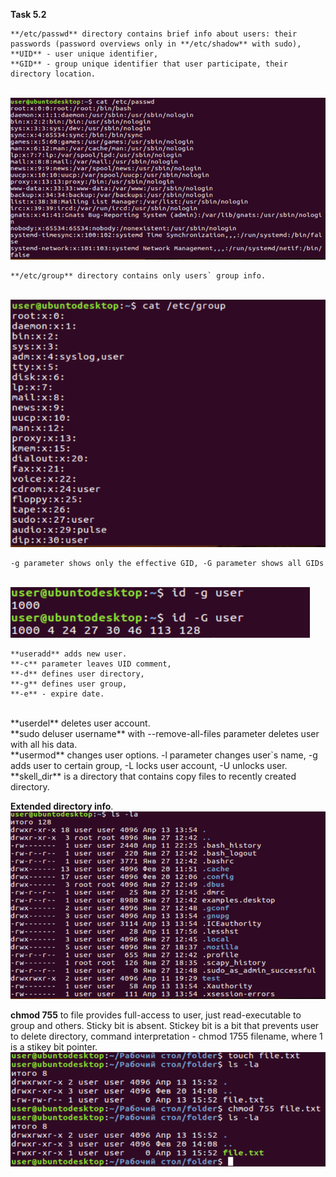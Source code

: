 **Task 5.2**
<br>
```
**/etc/passwd** directory contains brief info about users: their passwords (password overviews only in **/etc/shadow** with sudo), 
**UID** - user unique identifier, 
**GID** - group unique identifier that user participate, their directory location. 
```
<br>
<img src="https://github.com/sofiiasss/DevOps_online_Kharkiv_2021Q2/blob/master/m5/task_5.2/images/passwd.png">
<br>

```
**/etc/group** directory contains only users` group info.
```
<br>
<img src="https://github.com/sofiiasss/DevOps_online_Kharkiv_2021Q2/blob/master/m5/task_5.2/images/group.png">
<br>

```
-g parameter shows only the effective GID, -G parameter shows all GIDs
```
<br>
<img src="https://github.com/sofiiasss/DevOps_online_Kharkiv_2021Q2/blob/master/m5/task_5.2/images/id.png">
<br>

```
**useradd** adds new user. 
**-c** parameter leaves UID comment, 
**-d** defines user directory, 
**-g** defines user group, 
**-e** - expire date.
```
<br>
**userdel** deletes user account.
<br>
**sudo deluser username** with --remove-all-files parameter deletes user with all his data.
<br>
**usermod** changes user options. -l parameter changes user`s name, -g adds user to certain group, -L locks user account, -U unlocks user.
<br>
**skell_dir** is a directory that contains copy files to recently created directory.
<br>

**Extended directory info**. 
<img src="https://github.com/sofiiasss/DevOps_online_Kharkiv_2021Q2/blob/master/m5/task_5.2/images/la.png">
<br>

**chmod 755** to file provides full-access to user, just read-executable to group and others. Sticky bit is absent. Stickey bit is a bit that prevents user to delete directory, command interpretation - chmod 1755 filename, where 1 is a stikey bit pointer.
<br>
<img src="https://github.com/sofiiasss/DevOps_online_Kharkiv_2021Q2/blob/master/m5/task_5.2/images/rwx.png"> 
<br>






 
